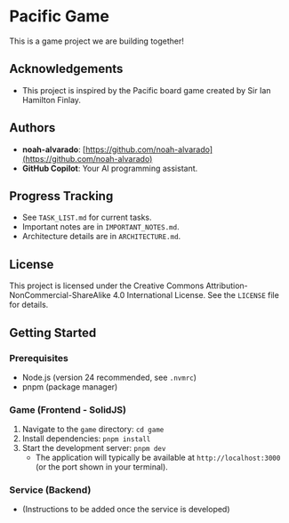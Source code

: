 # Pacific Game

This is a game project we are building together!

## Acknowledgements

- This project is inspired by the Pacific board game created by Sir Ian Hamilton Finlay.

## Authors

- **noah-alvarado**: [https://github.com/noah-alvarado](https://github.com/noah-alvarado)
- **GitHub Copilot**: Your AI programming assistant.

## Progress Tracking

- See `TASK_LIST.md` for current tasks.
- Important notes are in `IMPORTANT_NOTES.md`.
- Architecture details are in `ARCHITECTURE.md`.

## License

This project is licensed under the Creative Commons Attribution-NonCommercial-ShareAlike 4.0 International License. See the `LICENSE` file for details.

## Getting Started

### Prerequisites

- Node.js (version 24 recommended, see `.nvmrc`)
- pnpm (package manager)

### Game (Frontend - SolidJS)

1. Navigate to the `game` directory: `cd game`
2. Install dependencies: `pnpm install`
3. Start the development server: `pnpm dev`
   - The application will typically be available at `http://localhost:3000` (or the port shown in your terminal).

### Service (Backend)

- (Instructions to be added once the service is developed)
